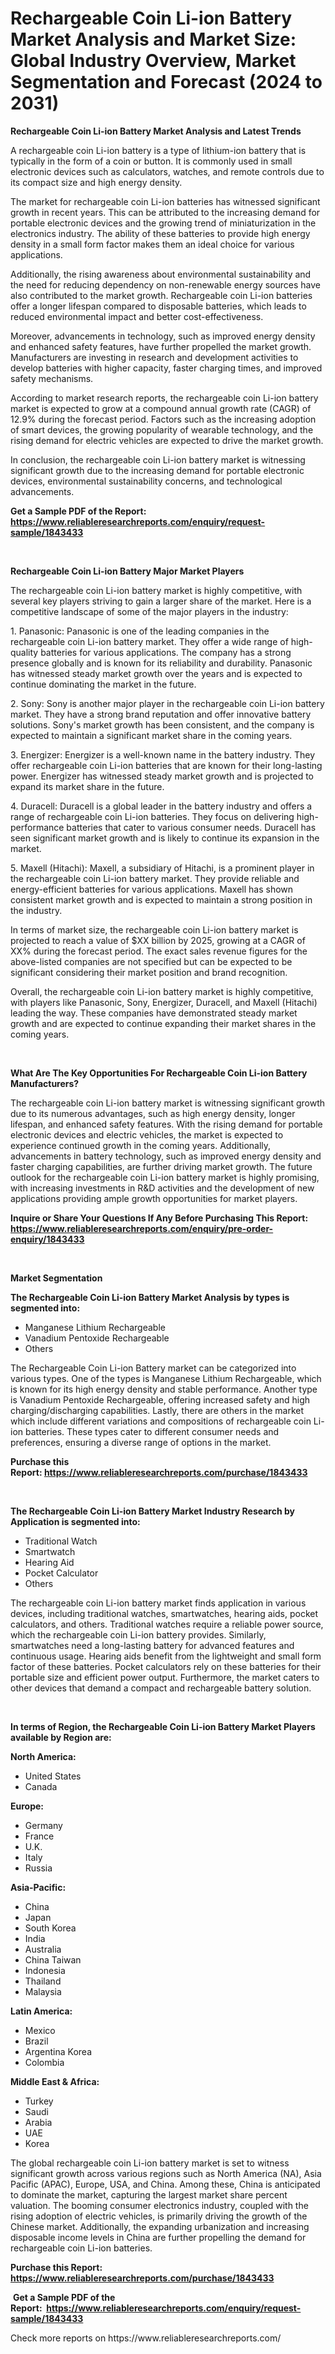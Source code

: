 <p><h1>Rechargeable Coin Li-ion Battery Market Analysis and Market Size: Global Industry Overview, Market Segmentation and Forecast (2024 to 2031)</h1></p><p><strong>Rechargeable Coin Li-ion Battery Market Analysis and Latest Trends</strong></p>
<p><p>A rechargeable coin Li-ion battery is a type of lithium-ion battery that is typically in the form of a coin or button. It is commonly used in small electronic devices such as calculators, watches, and remote controls due to its compact size and high energy density.</p><p>The market for rechargeable coin Li-ion batteries has witnessed significant growth in recent years. This can be attributed to the increasing demand for portable electronic devices and the growing trend of miniaturization in the electronics industry. The ability of these batteries to provide high energy density in a small form factor makes them an ideal choice for various applications.</p><p>Additionally, the rising awareness about environmental sustainability and the need for reducing dependency on non-renewable energy sources have also contributed to the market growth. Rechargeable coin Li-ion batteries offer a longer lifespan compared to disposable batteries, which leads to reduced environmental impact and better cost-effectiveness.</p><p>Moreover, advancements in technology, such as improved energy density and enhanced safety features, have further propelled the market growth. Manufacturers are investing in research and development activities to develop batteries with higher capacity, faster charging times, and improved safety mechanisms.</p><p>According to market research reports, the rechargeable coin Li-ion battery market is expected to grow at a compound annual growth rate (CAGR) of 12.9% during the forecast period. Factors such as the increasing adoption of smart devices, the growing popularity of wearable technology, and the rising demand for electric vehicles are expected to drive the market growth.</p><p>In conclusion, the rechargeable coin Li-ion battery market is witnessing significant growth due to the increasing demand for portable electronic devices, environmental sustainability concerns, and technological advancements.</p></p>
<p><strong>Get a Sample PDF of the Report:&nbsp; <a href="https://www.reliableresearchreports.com/enquiry/request-sample/1843433">https://www.reliableresearchreports.com/enquiry/request-sample/1843433</a></strong></p>
<p>&nbsp;</p>
<p><strong>Rechargeable Coin Li-ion Battery Major Market Players</strong></p>
<p><p>The rechargeable coin Li-ion battery market is highly competitive, with several key players striving to gain a larger share of the market. Here is a competitive landscape of some of the major players in the industry:</p><p>1. Panasonic: Panasonic is one of the leading companies in the rechargeable coin Li-ion battery market. They offer a wide range of high-quality batteries for various applications. The company has a strong presence globally and is known for its reliability and durability. Panasonic has witnessed steady market growth over the years and is expected to continue dominating the market in the future.</p><p>2. Sony: Sony is another major player in the rechargeable coin Li-ion battery market. They have a strong brand reputation and offer innovative battery solutions. Sony's market growth has been consistent, and the company is expected to maintain a significant market share in the coming years.</p><p>3. Energizer: Energizer is a well-known name in the battery industry. They offer rechargeable coin Li-ion batteries that are known for their long-lasting power. Energizer has witnessed steady market growth and is projected to expand its market share in the future.</p><p>4. Duracell: Duracell is a global leader in the battery industry and offers a range of rechargeable coin Li-ion batteries. They focus on delivering high-performance batteries that cater to various consumer needs. Duracell has seen significant market growth and is likely to continue its expansion in the market.</p><p>5. Maxell (Hitachi): Maxell, a subsidiary of Hitachi, is a prominent player in the rechargeable coin Li-ion battery market. They provide reliable and energy-efficient batteries for various applications. Maxell has shown consistent market growth and is expected to maintain a strong position in the industry.</p><p>In terms of market size, the rechargeable coin Li-ion battery market is projected to reach a value of $XX billion by 2025, growing at a CAGR of XX% during the forecast period. The exact sales revenue figures for the above-listed companies are not specified but can be expected to be significant considering their market position and brand recognition.</p><p>Overall, the rechargeable coin Li-ion battery market is highly competitive, with players like Panasonic, Sony, Energizer, Duracell, and Maxell (Hitachi) leading the way. These companies have demonstrated steady market growth and are expected to continue expanding their market shares in the coming years.</p></p>
<p>&nbsp;</p>
<p><strong>What Are The Key Opportunities For Rechargeable Coin Li-ion Battery Manufacturers?</strong></p>
<p><p>The rechargeable coin Li-ion battery market is witnessing significant growth due to its numerous advantages, such as high energy density, longer lifespan, and enhanced safety features. With the rising demand for portable electronic devices and electric vehicles, the market is expected to experience continued growth in the coming years. Additionally, advancements in battery technology, such as improved energy density and faster charging capabilities, are further driving market growth. The future outlook for the rechargeable coin Li-ion battery market is highly promising, with increasing investments in R&D activities and the development of new applications providing ample growth opportunities for market players.</p></p>
<p><strong>Inquire or Share Your Questions If Any Before Purchasing This Report: <a href="https://www.reliableresearchreports.com/enquiry/pre-order-enquiry/1843433">https://www.reliableresearchreports.com/enquiry/pre-order-enquiry/1843433</a></strong></p>
<p>&nbsp;</p>
<p><strong>Market Segmentation</strong></p>
<p><strong>The Rechargeable Coin Li-ion Battery Market Analysis by types is segmented into:</strong></p>
<p><ul><li>Manganese Lithium Rechargeable</li><li>Vanadium Pentoxide Rechargeable</li><li>Others</li></ul></p>
<p><p>The Rechargeable Coin Li-ion Battery market can be categorized into various types. One of the types is Manganese Lithium Rechargeable, which is known for its high energy density and stable performance. Another type is Vanadium Pentoxide Rechargeable, offering increased safety and high charging/discharging capabilities. Lastly, there are others in the market which include different variations and compositions of rechargeable coin Li-ion batteries. These types cater to different consumer needs and preferences, ensuring a diverse range of options in the market.</p></p>
<p><strong>Purchase this Report:&nbsp;<a href="https://www.reliableresearchreports.com/purchase/1843433">https://www.reliableresearchreports.com/purchase/1843433</a></strong></p>
<p>&nbsp;</p>
<p><strong>The Rechargeable Coin Li-ion Battery Market Industry Research by Application is segmented into:</strong></p>
<p><ul><li>Traditional Watch</li><li>Smartwatch</li><li>Hearing Aid</li><li>Pocket Calculator</li><li>Others</li></ul></p>
<p><p>The rechargeable coin Li-ion battery market finds application in various devices, including traditional watches, smartwatches, hearing aids, pocket calculators, and others. Traditional watches require a reliable power source, which the rechargeable coin Li-ion battery provides. Similarly, smartwatches need a long-lasting battery for advanced features and continuous usage. Hearing aids benefit from the lightweight and small form factor of these batteries. Pocket calculators rely on these batteries for their portable size and efficient power output. Furthermore, the market caters to other devices that demand a compact and rechargeable battery solution.</p></p>
<p>&nbsp;</p>
<p><strong>In terms of Region, the Rechargeable Coin Li-ion Battery Market Players available by Region are:</strong></p>
<p>
    <p> <strong> North America: </strong>
        <ul>
            <li>United States</li>
            <li>Canada</li>
        </ul>
        </p> 
    <p> <strong> Europe: </strong>
        <ul>
            <li>Germany</li>
            <li>France</li>
            <li>U.K.</li>
            <li>Italy</li>
            <li>Russia</li>
        </ul>
        </p> 
    <p> <strong> Asia-Pacific: </strong>
        <ul>
            <li>China</li>
            <li>Japan</li>
            <li>South Korea</li>
            <li>India</li>
            <li>Australia</li>
            <li>China Taiwan</li>
            <li>Indonesia</li>
            <li>Thailand</li>
            <li>Malaysia</li>
        </ul>
        </p> 
    <p> <strong> Latin America: </strong>
        <ul>
            <li>Mexico</li>
            <li>Brazil</li>
            <li>Argentina Korea</li>
            <li>Colombia</li>
        </ul>
        </p> 
    <p> <strong> Middle East & Africa: </strong>
        <ul>
            <li>Turkey</li>
            <li>Saudi</li>
            <li>Arabia</li>
            <li>UAE</li>
            <li>Korea</li>
        </ul>
    </p>
    </p>
<p><p>The global rechargeable coin Li-ion battery market is set to witness significant growth across various regions such as North America (NA), Asia Pacific (APAC), Europe, USA, and China. Among these, China is anticipated to dominate the market, capturing the largest market share percent valuation. The booming consumer electronics industry, coupled with the rising adoption of electric vehicles, is primarily driving the growth of the Chinese market. Additionally, the expanding urbanization and increasing disposable income levels in China are further propelling the demand for rechargeable coin Li-ion batteries.</p></p>
<p><strong>Purchase this Report: <a href="https://www.reliableresearchreports.com/purchase/1843433">https://www.reliableresearchreports.com/purchase/1843433</a></strong></p>
<p>&nbsp;<strong>Get a Sample PDF of the Report:&nbsp;&nbsp;<a href="https://www.reliableresearchreports.com/enquiry/request-sample/1843433">https://www.reliableresearchreports.com/enquiry/request-sample/1843433</a></strong></p>
<p><strong></strong></p>
<p>Check more reports on https://www.reliableresearchreports.com/</p>